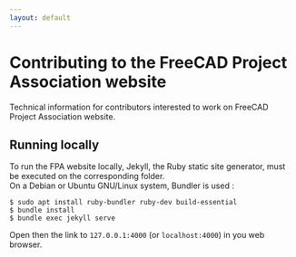 ```yaml
---
layout: default
---
```


# Contributing to the FreeCAD Project Association website

Technical information for contributors interested to work on FreeCAD Project Association website.

<!-- ## Structure TODO: add more content later -->

## Running locally

To run the FPA website locally, Jekyll, the Ruby static site generator, must be executed on the corresponding folder.\
On a Debian or Ubuntu GNU/Linux system, Bundler is used :

```
$ sudo apt install ruby-bundler ruby-dev build-essential
$ bundle install
$ bundle exec jekyll serve
```

Open then the link to `127.0.0.1:4000` (or `localhost:4000`) in you web browser.

<!-- ## Design guidelines TODO: add more content later -->

<!-- ## Ressources TODO: add more content later -->